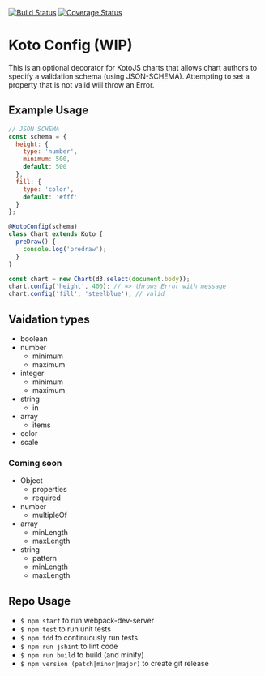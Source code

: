 [![Build Status](https://travis-ci.org/kotojs/koto-config.svg?branch=master)](https://travis-ci.org/kotojs/koto-config)
[![Coverage Status](https://coveralls.io/repos/github/kotojs/koto-config/badge.svg?branch=master)](https://coveralls.io/github/kotojs/koto-config?branch=master)

# Koto Config (WIP)
This is an optional decorator for KotoJS charts that allows chart authors to specify a validation schema (using JSON-SCHEMA). Attempting to set a property that is not valid will throw an Error.

## Example Usage
```js
// JSON SCHEMA
const schema = {
  height: {
    type: 'number',
    minimum: 500,
    default: 500
  },
  fill: {
    type: 'color',
    default: '#fff'
  }
};

@KotoConfig(schema)
class Chart extends Koto {
  preDraw() {
    console.log('predraw');
  }
}

const chart = new Chart(d3.select(document.body));
chart.config('height', 400); // => throws Error with message
chart.config('fill', 'steelblue'); // valid
```

## Vaidation types
- boolean
- number
  - minimum
  - maximum
- integer
  - minimum
  - maximum
- string
  - in
- array
  - items
- color
- scale

### Coming soon
- Object
  - properties
  - required
- number
  - multipleOf
- array
  - minLength
  - maxLength
- string
  - pattern
  - minLength
  - maxLength

## Repo Usage
- `$ npm start` to run webpack-dev-server
- `$ npm test` to run unit tests
- `$ npm tdd` to continuously run tests
- `$ npm run jshint` to lint code
- `$ npm run build` to build (and minify)
- `$ npm version (patch|minor|major)` to create git release
